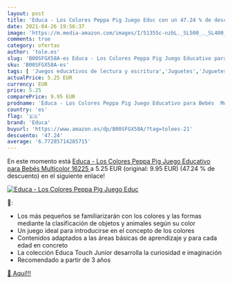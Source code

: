 ```yaml
---
layout: post
title: 'Educa - Los Colores Peppa Pig Juego Educ con un 47.24 % de descuento'
date: 2021-04-26 19:56:37
image: 'https://m.media-amazon.com/images/I/51355c-nzbL._SL500_._SL400_.jpg'
comments: true
category: ofertas
author: 'tole.es'
slug: 'B00SFGX58A-es Educa - Los Colores Peppa Pig Juego Educativo para Bebés...'
sku: 'B00SFGX58A-es'
tags: [ 'Juegos educativos de lectura y escritura','Juguetes','Juguetes educativos','Juguetes y juegos','bebés','educa', ]
actualPrice: 5.25 EUR
currency: EUR
price: 5.25
comparePrice: 9.95 EUR
prodname: 'Educa - Los Colores Peppa Pig Juego Educativo para Bebés  Multicolor  16225 '
country: 'es'
flag: '🇪🇸'
brand: 'Educa'
buyurl: 'https://www.amazon.es/dp/B00SFGX58A/?tag=tolees-21'
descuento: '47.24'
average: '6.77285714285715'
---
```


En este momento está [Educa - Los Colores Peppa Pig Juego Educativo para Bebés  Multicolor  16225 ](https://www.amazon.es/dp/B00SFGX58A/?tag=tolees-21) a 5.25 EUR (original: 9.95 EUR) (47.24 %  de descuento) en el siguiente enlace!

[![Educa - Los Colores Peppa Pig Juego Educ](https://m.media-amazon.com/images/I/51355c-nzbL._SL500_._SL400_.jpg)](https://www.amazon.es/dp/B00SFGX58A/?tag=tolees-21)

🔎:

- Los más pequeños se familiarizarán con los colores y las formas mediante la clasificación de objetos y animales según su color
- Un juego ideal para introducirse en el concepto de los colores
- Contenidos adaptados a las áreas básicas de aprendizaje y para cada edad en concreto
- La colección Educa Touch Junior desarrolla la curiosidad e imaginación
- Recomendado a partir de 3 años

[🛒 Aquí!!!](https://www.amazon.es/dp/B00SFGX58A/?tag=tolees-21)
